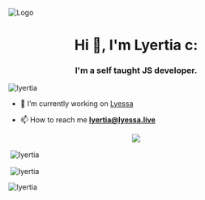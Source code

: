 ![Logo](https://placewaifu.com/image/960/250) 
<h1 align="center">Hi 👋, I'm Lyertia c:</h1>
<h3 align="center">I'm a self taught JS developer.</h3>

<p align="left"> <img src="https://komarev.com/ghpvc/?username=lyertia&label=Profile%20views&color=0e75b6&style=flat" alt="lyertia" /> </p>


- 🔭 I’m currently working on [Lyessa](https://lyessa.live)


- 📫 How to reach me **lyertia@lyessa.live**

<div align="center">
    <a href="https://discord.com/users/693501893778997290" title="Discord Profile"><img src="https://lanyard-profile-readme.vercel.app/api/693501893778997290/?theme=light&bg=809ecf&animated=true&hideDiscrim=true&borderRadius=30px"></a>
</div>

<p>&nbsp;<img align="center" src="https://github-readme-stats.vercel.app/api/top-langs/?username=lyertia&theme=dracula" alt="lyertia" /></p>

<p>&nbsp;<img align="center" src="https://github-readme-stats.vercel.app/api?username=lyertia&show_icons=true&theme=dracula&locale=en" alt="lyertia" /></p>

<p><img align="center" src="https://github-readme-streak-stats.herokuapp.com/?user=lyertia&theme=dracula" alt="lyertia" /></p>
